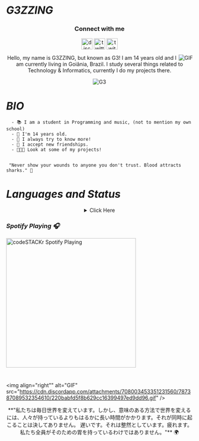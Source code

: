 #                                                                    *G3ZZING*

<h3 align="center">Connect with me</h3>
<p align="center">
<a href="/" target="blank"><img align="center" src="https://simpleicons.org/icons/discord.svg" alt="discord" height="30" width="30"/></a>
<a href="https://twitter.com/@not" target="blank"><img align="center" src="https://simpleicons.org/icons/twitter.svg" alt="twitter" height="30" width="30"/></a>
<a href="https://twitch.tv/yg3zzing" target="blank"><img align="center" src="https://simpleicons.org/icons/twitch.svg" alt="twitch" height="30" width="30"/></a>
</p>

<img align="right" alt="GIF" src="https://i.pinimg.com/originals/ff/71/7b/ff717b89dc287b90697c6272c602a610.gif" />

<p align="center">Hello, my name is G3ZZING, but known as G3!  I am 14 years old and I am currently living in Goiânia, Brazil. I study several things related to Technology & Informatics, currently I do my projects there.</p>

<p align="center"> <img src="https://komarev.com/ghpvc/?username=G3ZZING&color=ff0000" alt="G3" /> </p>

#                                                                    *BIO*

      - 📚 I am a student in Programming and music, (not to mention my own school)
      - 🌳 I'm 14 years old.
      - 🧪 I always try to know more!
      - 📁 I accept new friendships.
      - 👨🏻‍💻 Look at some of my projects!

     
     "Never show your wounds to anyone you don't trust. Blood attracts sharks." 💭


#                                                                    *Languages and Status*

 <details style='text-align: center;' align='center'>
  <summary> Click Here </summary>
  <p style="text-align: center;"align="center">============================================================</p>
  <p style="text-align: center;"align="center"><p style="text-align: center;"align="center"><a href="https://github.com/G3ZZING"><img align="center" src="https://github-readme-stats.vercel.app/api?username=G3ZZING&show_icons=true&include_all_commits=true&show_icons=true&title_color=fff&icon_color=03ff07&text_color=9f9f9f&bg_color=000000" alt="G3ZZING stats" /></a></p>
  <p style="text-align: center;"align="center"><a href="https://github.com/G3ZZING?tab=repositories"><img align="center" src="https://github-readme-stats.vercel.app/api/top-langs/?username=G3ZZING&layout=compact&show_icons=true&title_color=fff&icon_color=79ff97&text_color=9f9f9f&bg_color=000000" /></a></p>
  <p style="text-align: center;"align="center">============================================================</p>
</details>

### *Spotify Playing 🎧*
[<img src="https://now-playing-codeSTACKr.vercel.app/api/spotify-playing" alt="codeSTACKr Spotify Playing" width="350" />](https://open.spotify.com/user/G3./)

#

# 

<img align="right"" alt="GIF" src="https://cdn.discordapp.com/attachments/708003453351231560/787387089532354610/220babfd5f8b629cc16399497ed9dd96.gif" />
  <br>
  <p align="center"> **"私たちは毎日世界を変えています。しかし、意味のある方法で世界を変えるには、人々が持っているよりもはるかに長い時間がかかります。それが同時に起こることは決してありません。
      遅いです。それは整然としています。疲れます。私たち全員がそのための胃を持っているわけではありません。"** 🌍
  </p>
  




